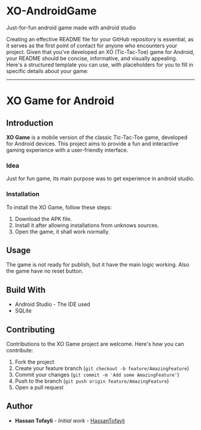 # XO-AndroidGame
Just-for-fun android game made with android studio

Creating an effective README file for your GitHub repository is essential, as it serves as the first point of contact for anyone who encounters your project. Given that you've developed an XO (Tic-Tac-Toe) game for Android, your README should be concise, informative, and visually appealing. Here's a structured template you can use, with placeholders for you to fill in specific details about your game:

---

# XO Game for Android

## Introduction
**XO Game** is a mobile version of the classic Tic-Tac-Toe game, developed for Android devices. This project aims to provide a fun and interactive gaming experience with a user-friendly interface. 

### Idea
Just for fun game, its main purpose was to get experience in android studio.

### Installation
To install the XO Game, follow these steps:
1. Download the APK file.
2. Install it after allowing installations from unknows sources.
3. Open the game, it shall work normally.

## Usage
The game is not ready for publish, but it have the main logic working. Also the game have no reset button.

## Build With
- Android Studio - The IDE used
- SQLite

## Contributing
Contributions to the XO Game project are welcome. Here's how you can contribute:
1. Fork the project
2. Create your feature branch (`git checkout -b feature/AmazingFeature`)
3. Commit your changes (`git commit -m 'Add some AmazingFeature'`)
4. Push to the branch (`git push origin feature/AmazingFeature`)
5. Open a pull request

## Author
- **Hassan Tofayli** - *Initial work* - [HassanTofayli](https://github.com/HassanTofayli)
